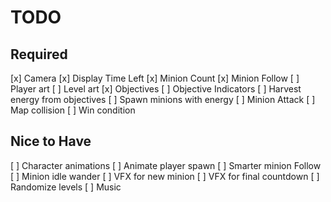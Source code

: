 # TODO

## Required

[x] Camera
[x] Display Time Left
[x] Minion Count
[x] Minion Follow
[ ] Player art
[ ] Level art
[x] Objectives
[ ] Objective Indicators
[ ] Harvest energy from objectives
[ ] Spawn minions with energy
[ ] Minion Attack
[ ] Map collision
[ ] Win condition

## Nice to Have

[ ] Character animations
[ ] Animate player spawn
[ ] Smarter minion Follow
[ ] Minion idle wander
[ ] VFX for new minion
[ ] VFX for final countdown
[ ] Randomize levels
[ ] Music
